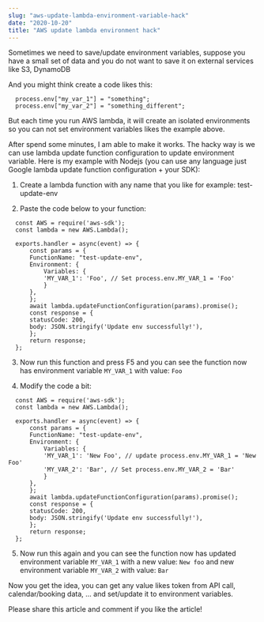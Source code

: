 ```yaml
---
slug: "aws-update-lambda-environment-variable-hack"
date: "2020-10-20"
title: "AWS update lambda environment hack"
---
```


Sometimes we need to save/update environment variables, suppose you have a small set of data and you do not want to save it on external services like S3, DynamoDB

And you might think create a code likes this:

```
  process.env["my_var_1"] = "something";
  process.env["my_var_2"] = "something_different";
```


But each time you run AWS lambda, it will create an isolated environments so you can not set environment variables likes the example above.

After spend some minutes, I am able to make it works. The hacky way is we can use lambda update function configuration to update environment variable. Here is my example with Nodejs (you can use any language just Google lambda update function configuration + your SDK): 

1. Create a lambda function with any name that you like for example: test-update-env

2. Paste the code below to your function:

```
  const AWS = require('aws-sdk');
  const lambda = new AWS.Lambda();

  exports.handler = async(event) => {
      const params = {
	  FunctionName: "test-update-env",
	  Environment: {
	      Variables: {
		  'MY_VAR_1': 'Foo', // Set process.env.MY_VAR_1 = 'Foo'
	      }
	  },
      };
      await lambda.updateFunctionConfiguration(params).promise();
      const response = {
	  statusCode: 200,
	  body: JSON.stringify('Update env successfully!'),
      };
      return response;
  };
```
3. Now run this function and press F5 and you can see the function now has environment variable `MY_VAR_1` with value: `Foo`

4. Modify the code a bit:

```
  const AWS = require('aws-sdk');
  const lambda = new AWS.Lambda();

  exports.handler = async(event) => {
      const params = {
	  FunctionName: "test-update-env",
	  Environment: {
	      Variables: {
		  'MY_VAR_1': 'New Foo', // update process.env.MY_VAR_1 = 'New Foo'
		  'MY_VAR_2': 'Bar', // Set process.env.MY_VAR_2 = 'Bar'
	      }
	  },
      };
      await lambda.updateFunctionConfiguration(params).promise();
      const response = {
	  statusCode: 200,
	  body: JSON.stringify('Update env successfully!'),
      };
      return response;
  };
```

5. Now run this again and you can see the function now has updated environment variable `MY_VAR_1` with a new value: `New foo` and new environment variable `MY_VAR_2` with value: `Bar`

Now you get the idea, you can get any value likes token from API call, calendar/booking data, ... and set/update it to environment variables.

Please share this article and comment if you like the article!

